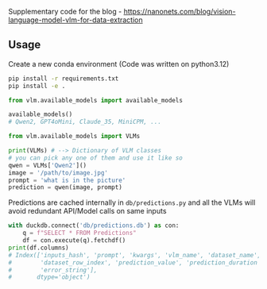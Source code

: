 Supplementary code for the blog - https://nanonets.com/blog/vision-language-model-vlm-for-data-extraction

## Usage

Create a new conda environment (Code was written on python3.12)
```bash
pip install -r requirements.txt
pip install -e .
```

```python
from vlm.available_models import available_models

available_models()
# Qwen2, GPT4oMini, Claude_35, MiniCPM, ...
```

```python
from vlm.available_models import VLMs

print(VLMs) # --> Dictionary of VLM classes
# you can pick any one of them and use it like so
qwen = VLMs['Qwen2']()
image = '/path/to/image.jpg'
prompt = 'what is in the picture'
prediction = qwen(image, prompt)
```

Predictions are cached internally in `db/predictions.py` and all the VLMs will avoid redundant API/Model calls on same inputs

```python
with duckdb.connect('db/predictions.db') as con:
    q = f"SELECT * FROM Predictions"
    df = con.execute(q).fetchdf()
print(df.columns)
# Index(['inputs_hash', 'prompt', 'kwargs', 'vlm_name', 'dataset_name',
#        'dataset_row_index', 'prediction_value', 'prediction_duration',
#        'error_string'],
#       dtype='object')
```
